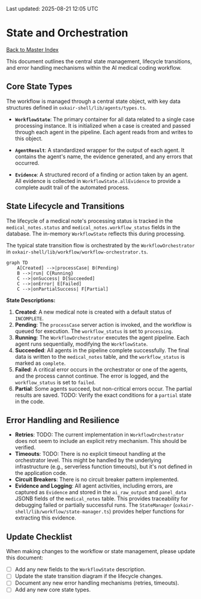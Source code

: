 
Last updated: 2025-08-21 12:05 UTC

# State and Orchestration

[Back to Master Index](./README.md)

This document outlines the central state management, lifecycle transitions, and error handling mechanisms within the AI medical coding workflow.

## Core State Types

The workflow is managed through a central state object, with key data structures defined in `oxkair-shell/lib/agents/types.ts`.

-   **`WorkflowState`**: The primary container for all data related to a single case processing instance. It is initialized when a case is created and passed through each agent in the pipeline. Each agent reads from and writes to this object.

-   **`AgentResult`**: A standardized wrapper for the output of each agent. It contains the agent's name, the evidence generated, and any errors that occurred.

-   **`Evidence`**: A structured record of a finding or action taken by an agent. All evidence is collected in `WorkflowState.allEvidence` to provide a complete audit trail of the automated process.

## State Lifecycle and Transitions

The lifecycle of a medical note's processing status is tracked in the `medical_notes.status` and `medical_notes.workflow_status` fields in the database. The in-memory `WorkflowState` reflects this during processing.

The typical state transition flow is orchestrated by the `WorkflowOrchestrator` in `oxkair-shell/lib/workflow/workflow-orchestrator.ts`.

```mermaid
graph TD
    A[Created] -->|processCase| B(Pending)
    B -->|run| C{Running}
    C -->|onSuccess| D[Succeeded]
    C -->|onError| E[Failed]
    C -->|onPartialSuccess| F[Partial]

```

**State Descriptions:**

1.  **Created**: A new medical note is created with a default status of `INCOMPLETE`.
2.  **Pending**: The `processCase` server action is invoked, and the workflow is queued for execution. The `workflow_status` is set to `processing`.
3.  **Running**: The `WorkflowOrchestrator` executes the agent pipeline. Each agent runs sequentially, modifying the `WorkflowState`.
4.  **Succeeded**: All agents in the pipeline complete successfully. The final data is written to the `medical_notes` table, and the `workflow_status` is marked as `complete`.
5.  **Failed**: A critical error occurs in the orchestrator or one of the agents, and the process cannot continue. The error is logged, and the `workflow_status` is set to `failed`.
6.  **Partial**: Some agents succeed, but non-critical errors occur. The partial results are saved. TODO: Verify the exact conditions for a `partial` state in the code.

## Error Handling and Resilience

-   **Retries**: TODO: The current implementation in `WorkflowOrchestrator` does not seem to include an explicit retry mechanism. This should be verified.
-   **Timeouts**: TODO: There is no explicit timeout handling at the orchestrator level. This might be handled by the underlying infrastructure (e.g., serverless function timeouts), but it's not defined in the application code.
-   **Circuit Breakers**: There is no circuit breaker pattern implemented.
-   **Evidence and Logging**: All agent activities, including errors, are captured as `Evidence` and stored in the `ai_raw_output` and `panel_data` JSONB fields of the `medical_notes` table. This provides traceability for debugging failed or partially successful runs. The `StateManager` (`oxkair-shell/lib/workflow/state-manager.ts`) provides helper functions for extracting this evidence.

## Update Checklist

When making changes to the workflow or state management, please update this document:

-   [ ] Add any new fields to the `WorkflowState` description.
-   [ ] Update the state transition diagram if the lifecycle changes.
-   [ ] Document any new error handling mechanisms (retries, timeouts).
-   [ ] Add any new core state types.

